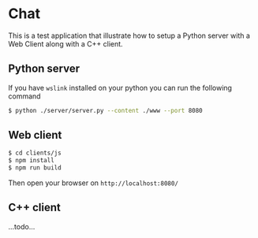 # Chat

This is a test application that illustrate how to setup a Python server with a Web Client along with a C++ client.

## Python server

If you have `wslink` installed on your python you can run the following command

```sh
$ python ./server/server.py --content ./www --port 8080
```

## Web client

```sh
$ cd clients/js
$ npm install
$ npm run build
```

Then open your browser on `http://localhost:8080/`

## C++ client

...todo...
